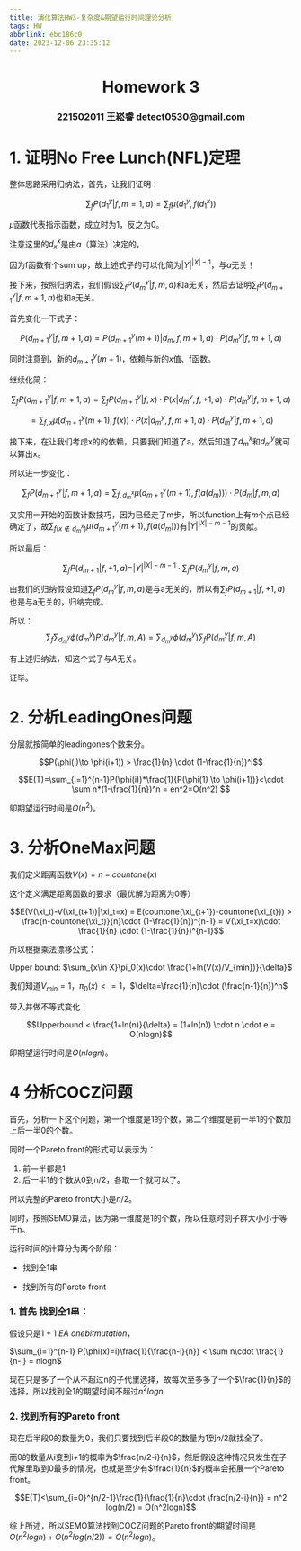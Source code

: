```yaml
---
title: 演化算法HW3-复杂度&期望运行时间理论分析
tags: HW
abbrlink: ebc186c0
date: 2023-12-06 23:35:12
---
```


# <center> Homework 3 </center>

### <center> 221502011 王崧睿 detect0530@gmail.com </center>

# 1. 证明No Free Lunch(NFL)定理

整体思路采用归纳法，首先，让我们证明：

$$\sum_fP(d_1^y|f,m=1,a) = \sum_f\mu(d_1^y,f(d_1^x))$$

$\mu$函数代表指示函数，成立时为1，反之为0。

注意这里的$d_x^x$是由$a$（算法）决定的。

因为f函数有个sum up，故上述式子的可以化简为$|Y|^{|X|-1}$，与$a$无关！

接下来，按照归纳法，我们假设$\sum_fP(d_m^y|f,m,a)$和a无关，然后去证明$\sum_fP(d_{m+1}^y|f,m+1,a)$也和a无关。

首先变化一下式子：

$$P(d_{m+1}^y|f,m+1,a) = P(d_{m+1}^y(m+1)|d_m,f,m+1,a) \cdot  P(d_m^y|f,m+1,a) $$

同时注意到，新的$d_{m+1}^y(m+1)$，依赖与新的$x$值、f函数。

继续化简：

$$\sum_fP(d_{m+1}^y|f,m+1,a)=\sum_fP(d_{m+1}^y|f,x)\cdot P(x|d_m^y,f,+1,a)\cdot P(d_m^y|f,m+1,a)$$

$$=\sum_{f,x}\mu(d_{m+1}^y(m+1),f(x))\cdot P(x|d_m^y,f,m+1,a)\cdot P(d_m^y|f,m+1,a)$$

接下来，在让我们考虑x的的依赖，只要我们知道了a，然后知道了$d_m^x$和$d_m^y$就可以算出x。

所以进一步变化：

$$\sum_fP(d_{m+1}^y|f,m+1,a)=\sum_{f,d_m^x}\mu(d_{m+1}^y(m+1),f(a(d_m)))\cdot P(d_m|f,m,a)$$

又实用一开始的函数计数技巧，因为已经走了m步，所以function上有$m$个点已经确定了，故$\sum_{f(x\notin d_m^x)}\mu(d_{m+1}^y(m+1),f(a(d_m)))$有$|Y|^{|X|-m-1}$的贡献。

所以最后：

$$\sum_fP(d_{m+1}|f,+1,a)=|Y|^{|X|-m-1}\cdot \sum_fP(d_m^y|f,m,a)$$

由我们的归纳假设知道$\sum_fP(d_m^y|f,m,a)$是与a无关的，所以有$\sum_fP(d_{m+1}|f,+1,a)$也是与a无关的，归纳完成。

所以：
$$\sum_f\sum_{d_m^y}\phi(d_m^y)P(d_m^y|f,m,A)=\sum_{d_m^y}\phi(d_m^y)\sum_fP(d_m^y|f,m,A)$$

有上述归纳法，知这个式子与$A$无关。

证毕。


# 2. 分析LeadingOnes问题

分层就按简单的leadingones个数来分。

$$P(\phi(i)\to \phi(i+1)) > \frac{1}{n} \cdot (1-\frac{1}{n})^i$$

$$E(T)=\sum_{i=1}^{n-1}P(\phi(i))*\frac{1}{P(\phi(1) \to \phi(i+1))}<\cdot \sum n*(1-\frac{1}{n})^n = en^2=O(n^2) $$

即期望运行时间是$O(n^2)$。

# 3. 分析OneMax问题

我们定义距离函数$V(x)=n-countone(x)$

这个定义满足距离函数的要求（最优解为距离为0等）

$$E(V(\xi_t)-V(\xi_(t+1))|\xi_t=x) = E(countone(\xi_{t+1})-countone(\xi_{t})) > \frac{n-countone(\xi_t)}{n}\cdot (1-\frac{1}{n})^{n-1} = V(\xi_t=x)\cdot \frac{1}{n} \cdot (1-\frac{1}{n})^{n-1}$$


所以根据乘法漂移公式：

Upper bound: $\sum_{x\in X}\pi_0(x)\cdot \frac{1+ln(V(x)/V_{min})}{\delta}$

我们知道$V_{min}=1$，$\pi_0(x) <=  1$，$\delta=\frac{1}{n}\cdot (\frac{n-1}{n})^n$

带入并做不等式变化：

$$Upperbound < \frac{1+ln(n)}{\delta} = (1+ln(n)) \cdot n \cdot  e = O(nlogn)$$

即期望运行时间是$O(nlogn)$。

# 4 分析COCZ问题

首先，分析一下这个问题，第一个维度是1的个数，第二个维度是前一半1的个数加上后一半0的个数。

同时一个Pareto front的形式可以表示为：

1. 前一半都是1
2. 后一半1的个数从0到n/2，各取一个就可以了。

所以完整的Pareto front大小是$n/2$。

同时，按照SEMO算法，因为第一维度是1的个数，所以任意时刻子群大小小于等于n。

运行时间的计算分为两个阶段：

- 找到全1串

- 找到所有的Pareto front


### 1. 首先 找到全1串：

假设只是$1+1\  EA \ onebitmutation$，

$\sum_{i=1}^{n-1} P(\phi(x)=i)\frac{1}{\frac{n-i}{n}} < \sum n\cdot \frac{1}{n-i} = nlogn$

现在只是多了一个从不超过n的子代里选择，故每次至多多了一个$\frac{1}{n}$的选择，所以找到全1的期望时间不超过$n^2logn$

### 2. 找到所有的Pareto front

现在后半段0的数量为0，我们只要找到后半段0的数量为1到$n/2$就找全了。

而0的数量从i变到i+1的概率为$\frac{n/2-i}{n}$，然后假设这种情况只发生在子代解里取到0最多的情况，也就是至少有$\frac{1}{n}$的概率会拓展一个Pareto front。

$$E(T)<\sum_{i=0}^{n/2-1}\frac{1}{\frac{1}{n}\cdot \frac{n/2-i}{n}} = n^2 log(n/2) = O(n^2logn)$$


综上所述，所以SEMO算法找到COCZ问题的Pareto front的期望时间是$O(n^2logn) + O(n^2log(n/2)) = O(n^2logn)$。




